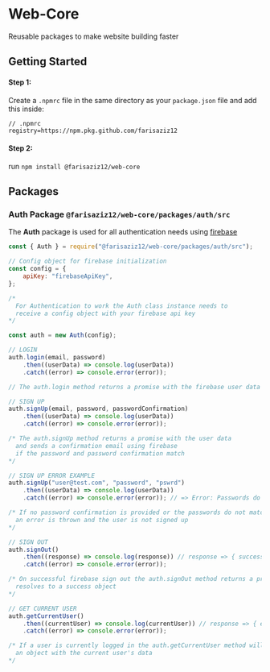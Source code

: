 # Web-Core

Reusable packages to make website building faster

## Getting Started

#### Step 1:

Create a `.npmrc` file in the same directory as your `package.json` file and add this inside:

```
// .npmrc
registry=https://npm.pkg.github.com/farisaziz12
```

#### Step 2:

run `npm install @farisaziz12/web-core`

## Packages

### Auth Package `@farisaziz12/web-core/packages/auth/src`

The **Auth** package is used for all authentication needs using [firebase](https://firebase.google.com/docs/web/setup)

```javascript
const { Auth } = require("@farisaziz12/web-core/packages/auth/src");

// Config object for firebase initialization
const config = {
    apiKey: "firebaseApiKey",
};

/*
  For Authentication to work the Auth class instance needs to 
  receive a config object with your firebase api key
*/

const auth = new Auth(config);

// LOGIN
auth.login(email, password)
    .then((userData) => console.log(userData))
    .catch((error) => console.error(error));

// The auth.login method returns a promise with the firebase user data

// SIGN UP
auth.signUp(email, password, passwordConfirmation)
    .then((userData) => console.log(userData))
    .catch((error) => console.error(error));

/* The auth.signUp method returns a promise with the user data
  and sends a confirmation email using firebase
  if the password and password confirmation match
*/

// SIGN UP ERROR EXAMPLE
auth.signUp("user@test.com", "password", "pswrd")
    .then((userData) => console.log(userData))
    .catch((error) => console.error(error)); // => Error: Passwords do not match

/* If no password confirmation is provided or the passwords do not match
  an error is thrown and the user is not signed up
*/

// SIGN OUT
auth.signOut()
    .then((response) => console.log(response)) // response => { success: true }
    .catch((error) => console.error(error));

/* On successful firebase sign out the auth.signOut method returns a promise which
  resolves to a success object
*/

// GET CURRENT USER
auth.getCurrentUser()
    .then((currentUser) => console.log(currentUser)) // response => { email: "xxx@xxx.com", ... }
    .catch((error) => console.error(error));

/* If a user is currently logged in the auth.getCurrentUser method will return
  an object with the current user's data
*/
```
